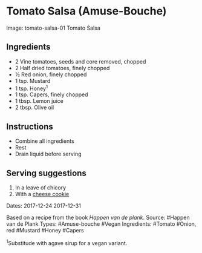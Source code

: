 # Tomato Salsa (Amuse-Bouche)

Image: tomato-salsa-01 Tomato Salsa

## Ingredients

* 2 Vine tomatoes, seeds and core removed, chopped
* 2 Half dried tomatoes, finely chopped
* &half; Red onion, finely chopped
* 1 tsp. Mustard
* 1 tsp. Honey<sup>1</sup>
* 1 tsp. Capers, finely chopped
* 1 tbsp. Lemon juice
* 2 tbsp. Olive oil

## Instructions

* Combine all ingredients
* Rest
* Drain liquid before serving

## Serving suggestions

1. In a leave of chicory
2. With a [cheese cookie](2011-12-23_0-cheese-cookie.html)

Dates: 2017-12-24 2017-12-31

Based on a recipe from the book *Happen van de plank*.
Source: #Happen van de Plank
Types: #Amuse-bouche #Vegan
Ingredients: #Tomato #Onion, red #Mustard #Honey #Capers


<sup>1</sup>Substitude with agave sirup for a vegan variant.
